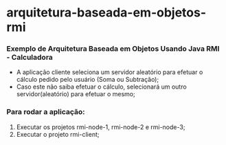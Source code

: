 # arquitetura-baseada-em-objetos-rmi

### Exemplo de Arquitetura Baseada em Objetos Usando Java RMI - Calculadora

* A aplicação cliente seleciona um servidor aleatório para efetuar o cálculo pedido pelo usuário (Soma ou Subtração); 
* Caso este não saiba efetuar o cálculo, selecionará um outro servidor(aleatório) para efetuar o mesmo;

### Para rodar a aplicação: 

1. Executar os projetos rmi-node-1, rmi-node-2 e rmi-node-3; 
2. Executar o projeto rmi-client;
